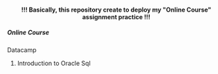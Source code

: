 <h4 align="center"> !!! Basically, this repository create to deploy my "Online Course" assignment practice !!! </h4>

<h5>Online Course</h5>

<p>Datacamp</p>
<ol>
  <li>Introduction to Oracle Sql </li>
</ol>